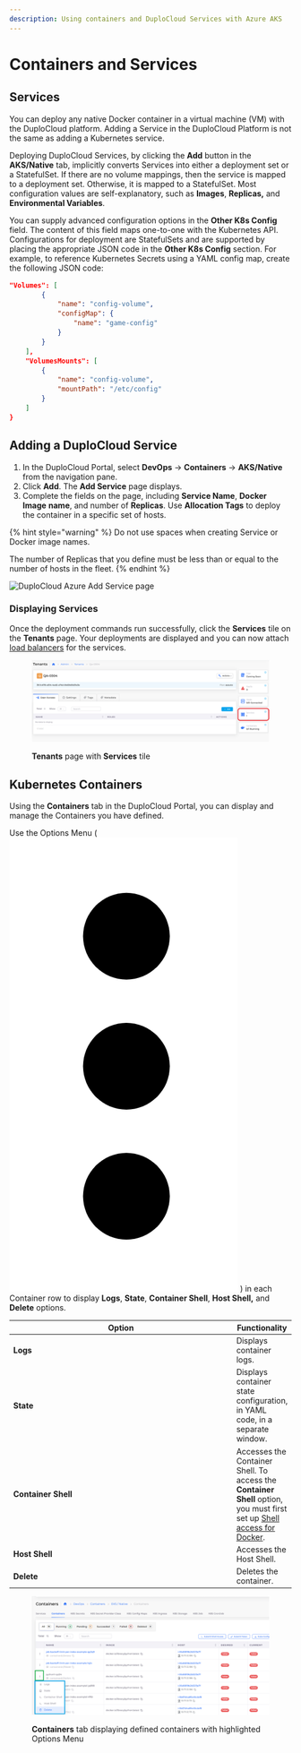 ```yaml
---
description: Using containers and DuploCloud Services with Azure AKS
---
```


# Containers and Services

## Services <a href="#5-toc-title" id="5-toc-title"></a>

You can deploy any native Docker container in a virtual machine (VM) with the DuploCloud platform. Adding a Service in the DuploCloud Platform is not the same as adding a Kubernetes service.&#x20;

Deploying DuploCloud Services, by clicking the **Add** button in the **AKS/Native** tab, implicitly converts Services into either a deployment set or a StatefulSet. If there are no volume mappings, then the service is mapped to a deployment set. Otherwise, it is mapped to a StatefulSet. Most configuration values are self-explanatory, such as **Images**, **Replicas,** and **Environmental Variables**.

You can supply advanced configuration options in the **Other K8s Config** field. The content of this field maps one-to-one with the Kubernetes API. Configurations for deployment are StatefulSets and are supported by placing the appropriate JSON code in the **Other K8s Config** section. For example, to reference Kubernetes Secrets using a YAML config map, create the following JSON code:&#x20;

```json
"Volumes": [
		{
			"name": "config-volume",
			"configMap": {
				"name": "game-config"
			}
		}
	],
	"VolumesMounts": [
		{
			"name": "config-volume",
			"mountPath": "/etc/config"
		}
	]
}
```

## Adding a DuploCloud Service

1. In the DuploCloud Portal, select **DevOps** -> **Containers** -> **AKS/Native** from the navigation pane.&#x20;
2. Click **Add**. The **Add Service** page displays.
3. Complete the fields on the page, including **Service Name**, **Docker Image** **name**, and number of **Replicas**. Use **Allocation Tags** to deploy the container in a specific set of hosts.&#x20;

{% hint style="warning" %}
Do not use spaces when creating Service or Docker image names.

The number of Replicas that you define must be less than or equal to the number of hosts in the fleet.
{% endhint %}

![DuploCloud Azure Add Service page](../../../.gitbook/assets/Azure\_add\_service2.png)

### Displaying Services <a href="#7-toc-title" id="7-toc-title"></a>

Once the deployment commands run successfully, click the **Services** tile on the **Tenants** page. Your deployments are displayed and you can now attach [load balancers](../load-balancers.md) for the services.

<figure><img src="../../../.gitbook/assets/Azure_tenant_service.png" alt=""><figcaption><p><strong>Tenants</strong> page with <strong>Services</strong> tile</p></figcaption></figure>

## Kubernetes Containers

Using the **Containers** tab in the DuploCloud Portal, you can display and manage the Containers you have defined.

Use the Options Menu ( <img src="../../../.gitbook/assets/Kabab_three_Vertical_dots (1).png" alt="" data-size="line"> ) in each Container row to display **Logs**, **State**, **Container Shell**, **Host Shell,** and **Delete** options.&#x20;

<table><thead><tr><th width="506">Option</th><th>Functionality</th></tr></thead><tbody><tr><td><strong>Logs</strong></td><td>Displays container logs.</td></tr><tr><td><strong>State</strong></td><td>Displays container state configuration, in YAML code, in a separate window.</td></tr><tr><td><strong>Container Shell</strong></td><td>Accesses the Container Shell. To access the <strong>Container Shell</strong> option, you must first set up <a href="../../../aws/prerequisites/kubectl-shell.md">Shell access for Docker</a>.</td></tr><tr><td><strong>Host Shell</strong></td><td>Accesses the Host Shell.</td></tr><tr><td><strong>Delete</strong></td><td>Deletes the container.</td></tr></tbody></table>

<div align="left">

<figure><img src="../../../.gitbook/assets/cont6 (2).png" alt=""><figcaption><p><strong>Containers</strong> tab displaying defined containers with highlighted Options Menu</p></figcaption></figure>

</div>
